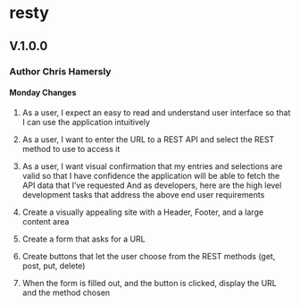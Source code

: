 # resty

## V.1.0.0
###  Author Chris Hamersly

#### Monday Changes

1. As a user, I expect an easy to read and understand user interface so that I can use the application intuitively
1. As a user, I want to enter the URL to a REST API and select the REST method to use to access it
1. As a user, I want visual confirmation that my entries and selections are valid so that I have confidence the application will be able to fetch the API data that I’ve requested
And as developers, here are the high level development tasks that address the above end user requirements

1. Create a visually appealing site with a Header, Footer, and a large content area
1. Create a form that asks for a URL
1. Create buttons that let the user choose from the REST methods (get, post, put, delete)
1. When the form is filled out, and the button is clicked, display the URL and the method chosen